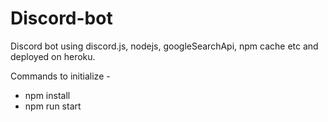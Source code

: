 
# Discord-bot

Discord bot using discord.js, nodejs, googleSearchApi, npm cache etc and deployed on heroku. 

Commands to initialize - 
- npm install
- npm run start

